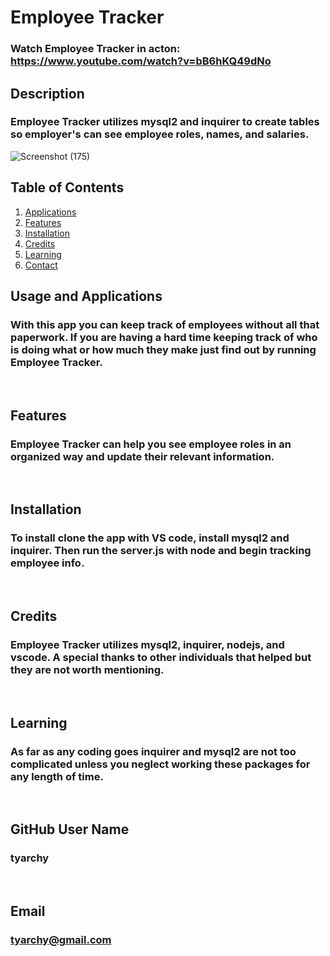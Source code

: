 # Employee Tracker

### Watch Employee Tracker in acton: https://www.youtube.com/watch?v=bB6hKQ49dNo


## Description
### Employee Tracker utilizes mysql2 and inquirer to create tables so employer's can see employee roles, names, and salaries.

![Screenshot (175)](https://user-images.githubusercontent.com/92496520/169140004-b4e684c7-c9f4-4347-a3ad-ff60794d2015.png)
  
## Table of Contents
1. [Applications](#Features)
2. [Features](#Features)
3. [Installation](#installation)
4. [Credits](#credits)
5. [Learning](#learning)
6. [Contact](#email)



## Usage and Applications
### With this app you can keep track of employees without all that paperwork. If you are having a hard time keeping track of who is doing what or how much they make just find out by running Employee Tracker.

<p>&nbsp;</p>  

## Features
### Employee Tracker can help you see employee roles in an organized way and update their relevant information.  

<p>&nbsp;</p>

## Installation
### To install clone the app with VS code, install mysql2 and inquirer.  Then run the server.js with node and begin tracking employee info.

<p>&nbsp;</p>
  
## Credits
### Employee Tracker utilizes mysql2, inquirer, nodejs, and vscode.  A special thanks to other individuals that helped but they are not worth mentioning.

<p>&nbsp;</p>
  
## Learning
### As far as any coding goes inquirer and mysql2 are not too complicated unless you neglect working these packages for any length of time.

<p>&nbsp;</p>
  
## GitHub User Name
### tyarchy

<p>&nbsp;</p>
  
## Email
### tyarchy@gmail.com

  
